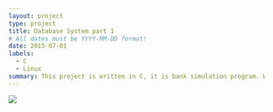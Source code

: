 ```yaml
---
layout: project
type: project
title: Database System part 1
# All dates must be YYYY-MM-DD format!
date: 2015-07-01
labels:
  - C
  - Linux
summary: This project is written in C, it is bank simulation program. Where the user can make an account, modify existing information, and other features.
---
```


<img class="ui image" src="../images/C-program.png">
